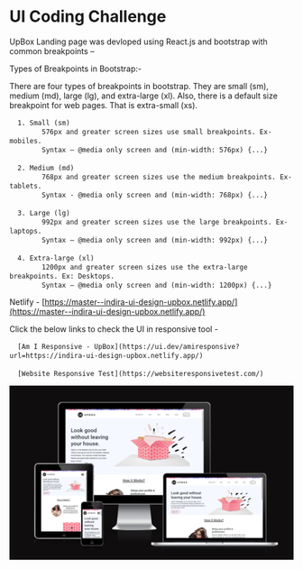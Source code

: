 # UI Coding Challenge



UpBox Landing page was devloped using React.js and bootstrap with common breakpoints –


Types of Breakpoints in Bootstrap:-

There are four types of breakpoints in bootstrap. They are small (sm), medium (md), large (lg), and extra-large (xl). Also, there is a default size breakpoint for web pages. That is extra-small (xs).

      1. Small (sm)
            576px and greater screen sizes use small breakpoints. Ex- mobiles. 
            Syntax – @media only screen and (min-width: 576px) {...}

      2. Medium (md)
            768px and greater screen sizes use the medium breakpoints. Ex-tablets.  
            Syntax - @media only screen and (min-width: 768px) {...}

      3. Large (lg)
            992px and greater screen sizes use the large breakpoints. Ex- laptops. 
            Syntax – @media only screen and (min-width: 992px) {...}

      4. Extra-large (xl)
            1200px and greater screen sizes use the extra-large breakpoints. Ex: Desktops.
            Syntax – @media only screen and (min-width: 1200px) {...}


Netlify - [https://master--indira-ui-design-upbox.netlify.app/](https://master--indira-ui-design-upbox.netlify.app/)


Click the below links to check the UI in responsive tool - 
      
      [Am I Responsive - UpBox](https://ui.dev/amiresponsive?url=https://indira-ui-design-upbox.netlify.app/)

      [Website Responsive Test](https://websiteresponsivetest.com/)


![My Image](./src/assets/UP_BOX_Screenshot.png)
